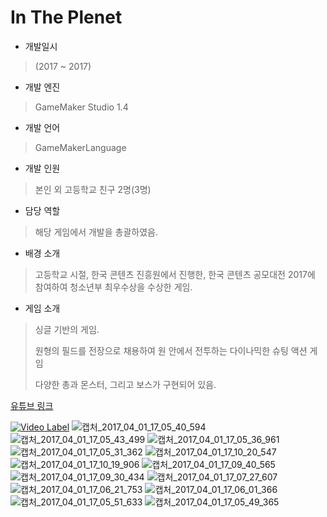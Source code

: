 # In The Plenet

- 개발일시
> (2017 ~ 2017)
- 개발 엔진
> GameMaker Studio 1.4
- 개발 언어
> GameMakerLanguage
- 개발 인원
> 본인 외 고등학교 친구 2명(3명)
- 담당 역할
> 해당 게임에서 개발을 총괄하였음.
- 배경 소개
> 고등학교 시절, 한국 콘텐츠 진흥원에서 진행한, 한국 콘텐츠 공모대전 2017에 참여하여 청소년부 최우수상을 수상한 게임. 
>
- 게임 소개
> 싱글 기반의 게임.
>
> 원형의 필드를 전장으로 채용하여 원 안에서 전투하는 다이나믹한 슈팅 액션 게임
>
> 다양한 총과 몬스터, 그리고 보스가 구현되어 있음.
>
[유튜브 링크](https://youtu.be/KK9MUdIqjfg)

[![Video Label](http://img.youtube.com/vi/KK9MUdIqjfg/0.jpg)](https://youtu.be/KK9MUdIqjfg)
![캡처_2017_04_01_17_05_40_594](https://github.com/dipper1002/dipper1002/assets/42773970/4f1bb9ed-8212-4791-b13a-bdd365cfe57e)
![캡처_2017_04_01_17_05_43_499](https://github.com/dipper1002/dipper1002/assets/42773970/3f533d08-d85c-4e5e-9750-92538b0d9224)
![캡처_2017_04_01_17_05_36_961](https://github.com/dipper1002/dipper1002/assets/42773970/23a1218f-ec59-4830-ae0e-fe8176dab728)
![캡처_2017_04_01_17_05_31_362](https://github.com/dipper1002/dipper1002/assets/42773970/e0e26245-1f6b-4135-9810-dc7348bf10bb)
![캡처_2017_04_01_17_10_20_547](https://github.com/dipper1002/dipper1002/assets/42773970/8d56b76c-1bfc-4ec6-b3d3-ae82f0a5532e)
![캡처_2017_04_01_17_10_19_906](https://github.com/dipper1002/dipper1002/assets/42773970/8eccdda0-6201-4c83-9720-415f4c87714c)
![캡처_2017_04_01_17_09_40_565](https://github.com/dipper1002/dipper1002/assets/42773970/c4edfafe-3fc4-4746-9354-c7e5a873cef8)
![캡처_2017_04_01_17_09_30_434](https://github.com/dipper1002/dipper1002/assets/42773970/db1072cd-3df4-4541-b760-85af4ce632fc)
![캡처_2017_04_01_17_07_27_607](https://github.com/dipper1002/dipper1002/assets/42773970/7de49ff3-e312-4a4a-8048-ac5bbb6260ee)
![캡처_2017_04_01_17_06_21_753](https://github.com/dipper1002/dipper1002/assets/42773970/c2bdc718-22f7-4488-8f2b-8bca9ecfa0d8)
![캡처_2017_04_01_17_06_01_366](https://github.com/dipper1002/dipper1002/assets/42773970/7c7b96db-7b42-4a58-a06a-1ec0a048438e)
![캡처_2017_04_01_17_05_51_633](https://github.com/dipper1002/dipper1002/assets/42773970/2b39a952-32d3-4586-8631-b239e012a145)
![캡처_2017_04_01_17_05_49_365](https://github.com/dipper1002/dipper1002/assets/42773970/131ced29-5c19-4381-a814-cb33d10673cd)


